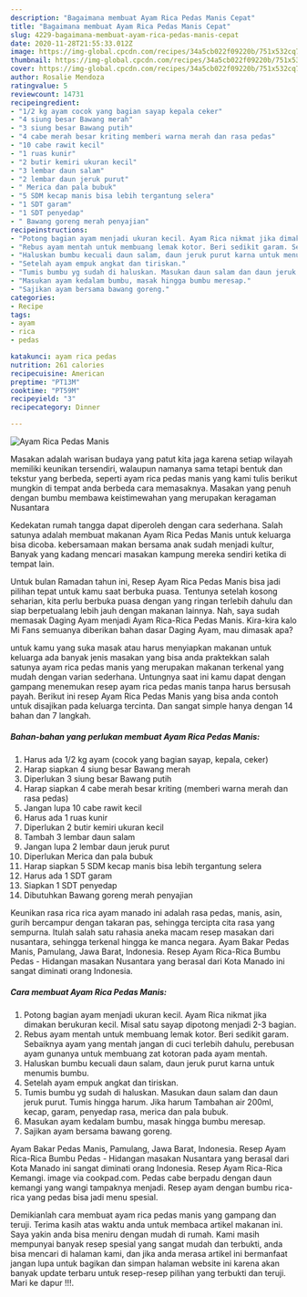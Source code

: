```yaml
---
description: "Bagaimana membuat Ayam Rica Pedas Manis Cepat"
title: "Bagaimana membuat Ayam Rica Pedas Manis Cepat"
slug: 4229-bagaimana-membuat-ayam-rica-pedas-manis-cepat
date: 2020-11-28T21:55:33.012Z
image: https://img-global.cpcdn.com/recipes/34a5cb022f09220b/751x532cq70/ayam-rica-pedas-manis-foto-resep-utama.jpg
thumbnail: https://img-global.cpcdn.com/recipes/34a5cb022f09220b/751x532cq70/ayam-rica-pedas-manis-foto-resep-utama.jpg
cover: https://img-global.cpcdn.com/recipes/34a5cb022f09220b/751x532cq70/ayam-rica-pedas-manis-foto-resep-utama.jpg
author: Rosalie Mendoza
ratingvalue: 5
reviewcount: 14731
recipeingredient:
- "1/2 kg ayam cocok yang bagian sayap kepala ceker"
- "4 siung besar Bawang merah"
- "3 siung besar Bawang putih"
- "4 cabe merah besar kriting memberi warna merah dan rasa pedas"
- "10 cabe rawit kecil"
- "1 ruas kunir"
- "2 butir kemiri ukuran kecil"
- "3 lembar daun salam"
- "2 lembar daun jeruk purut"
- " Merica dan pala bubuk"
- "5 SDM kecap manis bisa lebih tergantung selera"
- "1 SDT garam"
- "1 SDT penyedap"
- " Bawang goreng merah penyajian"
recipeinstructions:
- "Potong bagian ayam menjadi ukuran kecil. Ayam Rica nikmat jika dimakan berukuran kecil. Misal satu sayap dipotong menjadi 2-3 bagian."
- "Rebus ayam mentah untuk membuang lemak kotor. Beri sedikit garam. Sebaiknya ayam yang mentah jangan di cuci terlebih dahulu, perebusan ayam gunanya untuk membuang zat kotoran pada ayam mentah."
- "Haluskan bumbu kecuali daun salam, daun jeruk purut karna untuk menumis bumbu."
- "Setelah ayam empuk angkat dan tiriskan."
- "Tumis bumbu yg sudah di haluskan. Masukan daun salam dan daun jeruk purut. Tumis hingga harum. Jika harum Tambahan air 200ml, kecap, garam, penyedap rasa, merica dan pala bubuk."
- "Masukan ayam kedalam bumbu, masak hingga bumbu meresap."
- "Sajikan ayam bersama bawang goreng."
categories:
- Recipe
tags:
- ayam
- rica
- pedas

katakunci: ayam rica pedas 
nutrition: 261 calories
recipecuisine: American
preptime: "PT13M"
cooktime: "PT59M"
recipeyield: "3"
recipecategory: Dinner

---
```



![Ayam Rica Pedas Manis](https://img-global.cpcdn.com/recipes/34a5cb022f09220b/751x532cq70/ayam-rica-pedas-manis-foto-resep-utama.jpg)

Masakan adalah warisan budaya yang patut kita jaga karena setiap wilayah memiliki keunikan tersendiri, walaupun namanya sama tetapi bentuk dan tekstur yang berbeda, seperti ayam rica pedas manis yang kami tulis berikut mungkin di tempat anda berbeda cara memasaknya. Masakan yang penuh dengan bumbu membawa keistimewahan yang merupakan keragaman Nusantara

Kedekatan rumah tangga dapat diperoleh dengan cara sederhana. Salah satunya adalah membuat makanan Ayam Rica Pedas Manis untuk keluarga bisa dicoba. kebersamaan makan bersama anak sudah menjadi kultur, Banyak yang kadang mencari masakan kampung mereka sendiri ketika di tempat lain.

Untuk bulan Ramadan tahun ini, Resep Ayam Rica Pedas Manis bisa jadi pilihan tepat untuk kamu saat berbuka puasa. Tentunya setelah kosong seharian, kita perlu berbuka puasa dengan yang ringan terlebih dahulu dan siap berpetualang lebih jauh dengan makanan lainnya. Nah, saya sudah memasak Daging Ayam menjadi Ayam Rica-Rica Pedas Manis. Kira-kira kalo Mi Fans semuanya diberikan bahan dasar Daging Ayam, mau dimasak apa?

untuk kamu yang suka masak atau harus menyiapkan makanan untuk keluarga ada banyak jenis masakan yang bisa anda praktekkan salah satunya ayam rica pedas manis yang merupakan makanan terkenal yang mudah dengan varian sederhana. Untungnya saat ini kamu dapat dengan gampang menemukan resep ayam rica pedas manis tanpa harus bersusah payah.
Berikut ini resep Ayam Rica Pedas Manis yang bisa anda contoh untuk disajikan pada keluarga tercinta. Dan sangat simple hanya dengan 14 bahan dan 7 langkah.


<!--inarticleads1-->

##### Bahan-bahan yang perlukan membuat Ayam Rica Pedas Manis:

1. Harus ada 1/2 kg ayam (cocok yang bagian sayap, kepala, ceker)
1. Harap siapkan 4 siung besar Bawang merah
1. Diperlukan 3 siung besar Bawang putih
1. Harap siapkan 4 cabe merah besar kriting (memberi warna merah dan rasa pedas)
1. Jangan lupa 10 cabe rawit kecil
1. Harus ada 1 ruas kunir
1. Diperlukan 2 butir kemiri ukuran kecil
1. Tambah 3 lembar daun salam
1. Jangan lupa 2 lembar daun jeruk purut
1. Diperlukan  Merica dan pala bubuk
1. Harap siapkan 5 SDM kecap manis bisa lebih tergantung selera
1. Harus ada 1 SDT garam
1. Siapkan 1 SDT penyedap
1. Dibutuhkan  Bawang goreng merah penyajian


Keunikan rasa rica rica ayam manado ini adalah rasa pedas, manis, asin, gurih bercampur dengan takaran pas, sehingga tercipta cita rasa yang sempurna. Itulah salah satu rahasia aneka macam resep masakan dari nusantara, sehingga terkenal hingga ke manca negara. Ayam Bakar Pedas Manis, Pamulang, Jawa Barat, Indonesia. Resep Ayam Rica-Rica Bumbu Pedas - Hidangan masakan Nusantara yang berasal dari Kota Manado ini sangat diminati orang Indonesia. 

<!--inarticleads2-->

##### Cara membuat  Ayam Rica Pedas Manis:

1. Potong bagian ayam menjadi ukuran kecil. Ayam Rica nikmat jika dimakan berukuran kecil. Misal satu sayap dipotong menjadi 2-3 bagian.
1. Rebus ayam mentah untuk membuang lemak kotor. Beri sedikit garam. Sebaiknya ayam yang mentah jangan di cuci terlebih dahulu, perebusan ayam gunanya untuk membuang zat kotoran pada ayam mentah.
1. Haluskan bumbu kecuali daun salam, daun jeruk purut karna untuk menumis bumbu.
1. Setelah ayam empuk angkat dan tiriskan.
1. Tumis bumbu yg sudah di haluskan. Masukan daun salam dan daun jeruk purut. Tumis hingga harum. Jika harum Tambahan air 200ml, kecap, garam, penyedap rasa, merica dan pala bubuk.
1. Masukan ayam kedalam bumbu, masak hingga bumbu meresap.
1. Sajikan ayam bersama bawang goreng.


Ayam Bakar Pedas Manis, Pamulang, Jawa Barat, Indonesia. Resep Ayam Rica-Rica Bumbu Pedas - Hidangan masakan Nusantara yang berasal dari Kota Manado ini sangat diminati orang Indonesia. Resep Ayam Rica-Rica Kemangi. image via cookpad.com. Pedas cabe berpadu dengan daun kemangi yang wangi tampaknya menjadi. Resep ayam dengan bumbu rica-rica yang pedas bisa jadi menu spesial. 

Demikianlah cara membuat ayam rica pedas manis yang gampang dan teruji. Terima kasih atas waktu anda untuk membaca artikel makanan ini. Saya yakin anda bisa meniru dengan mudah di rumah. Kami masih mempunyai banyak resep spesial yang sangat mudah dan terbukti, anda bisa mencari di halaman kami, dan jika anda merasa artikel ini bermanfaat jangan lupa untuk bagikan dan simpan halaman website ini karena akan banyak update terbaru untuk resep-resep pilihan yang terbukti dan teruji. Mari ke dapur !!!. 
